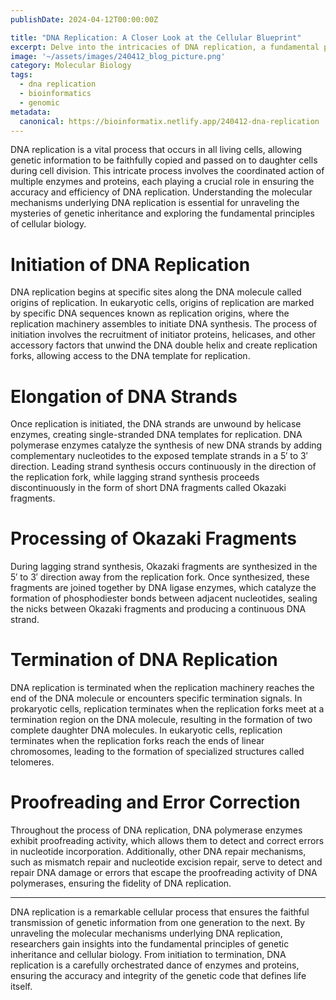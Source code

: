 ```yaml
---
publishDate: 2024-04-12T00:00:00Z

title: "DNA Replication: A Closer Look at the Cellular Blueprint"
excerpt: Delve into the intricacies of DNA replication, a fundamental process that ensures the faithful transmission of genetic information from one generation to the next. From the elegant machinery of enzymes and proteins to the orchestration of intricate molecular events, DNA replication is a marvel of cellular precision and complexity.  
image: '~/assets/images/240412_blog_picture.png'
category: Molecular Biology
tags:
  - dna replication
  - bioinformatics
  - genomic
metadata:
  canonical: https://bioinformatix.netlify.app/240412-dna-replication
---
```


DNA replication is a vital process that occurs in all living cells, allowing genetic information to be faithfully copied and passed on to daughter cells during cell division. This intricate process involves the coordinated action of multiple enzymes and proteins, each playing a crucial role in ensuring the accuracy and efficiency of DNA replication. Understanding the molecular mechanisms underlying DNA replication is essential for unraveling the mysteries of genetic inheritance and exploring the fundamental principles of cellular biology.

# Initiation of DNA Replication

DNA replication begins at specific sites along the DNA molecule called origins of replication. In eukaryotic cells, origins of replication are marked by specific DNA sequences known as replication origins, where the replication machinery assembles to initiate DNA synthesis. The process of initiation involves the recruitment of initiator proteins, helicases, and other accessory factors that unwind the DNA double helix and create replication forks, allowing access to the DNA template for replication.

# Elongation of DNA Strands 

Once replication is initiated, the DNA strands are unwound by helicase enzymes, creating single-stranded DNA templates for replication. DNA polymerase enzymes catalyze the synthesis of new DNA strands by adding complementary nucleotides to the exposed template strands in a 5′ to 3′ direction. Leading strand synthesis occurs continuously in the direction of the replication fork, while lagging strand synthesis proceeds discontinuously in the form of short DNA fragments called Okazaki fragments.

# Processing of Okazaki Fragments 

During lagging strand synthesis, Okazaki fragments are synthesized in the 5′ to 3′ direction away from the replication fork. Once synthesized, these fragments are joined together by DNA ligase enzymes, which catalyze the formation of phosphodiester bonds between adjacent nucleotides, sealing the nicks between Okazaki fragments and producing a continuous DNA strand.

# Termination of DNA Replication 

DNA replication is terminated when the replication machinery reaches the end of the DNA molecule or encounters specific termination signals. In prokaryotic cells, replication terminates when the replication forks meet at a termination region on the DNA molecule, resulting in the formation of two complete daughter DNA molecules. In eukaryotic cells, replication terminates when the replication forks reach the ends of linear chromosomes, leading to the formation of specialized structures called telomeres.

# Proofreading and Error Correction 

Throughout the process of DNA replication, DNA polymerase enzymes exhibit proofreading activity, which allows them to detect and correct errors in nucleotide incorporation. Additionally, other DNA repair mechanisms, such as mismatch repair and nucleotide excision repair, serve to detect and repair DNA damage or errors that escape the proofreading activity of DNA polymerases, ensuring the fidelity of DNA replication.

***

DNA replication is a remarkable cellular process that ensures the faithful transmission of genetic information from one generation to the next. By unraveling the molecular mechanisms underlying DNA replication, researchers gain insights into the fundamental principles of genetic inheritance and cellular biology. From initiation to termination, DNA replication is a carefully orchestrated dance of enzymes and proteins, ensuring the accuracy and integrity of the genetic code that defines life itself.
